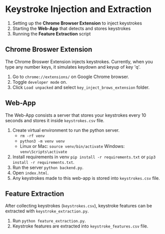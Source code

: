 # Keystroke Injection and Extraction
1. Setting up the **Chrome Browser Extension** to inject keystrokes
2. Starting the **Web-App** that detects and stores keystrokes
3. Running the **Feature Extraction** script

## Chrome Broswer Extension
The Chrome Broswer Extension injects keystrokes. Currently, when you type any number keys, it simulates keydown and keyup of key 'q'. 
1. Go to ```chrome://extensions/``` on Google Chrome browser.
2. Toggle ```developer mode``` on.
3. Click ```Load unpacked``` and select ```key_inject_brows_extension``` folder.

## Web-App
The Web-App consists a server that stores your keystrokes every 10 seconds and stores it inside ```keystrokes.csv``` file.
1. Create virtual environment to run the python server.
    * ```rm -rf venv```
    * ```python3 -m venv venv```
    * Linux or Mac: ```source venv/bin/activate``` Windows: ```venv\Scripts\activate```
2. Install requirements in venv ```pip install -r requirements.txt``` or ```pip3 install -r requirements.txt```.
3. Run the server ```python backend.py```.
4. Open ```index.html```.
5. Any keystrokes made to this web-app is stored into ```keystrokes.csv``` file.

## Feature Extraction
After collecting keystrokes (```keystrokes.csv```), keystroke features can be extracted with ```keystroke_extraction.py```.
1. Run ```python feature_extraction.py```.
2. Keystroke features are extracted into ```keystroke_features.csv``` file.